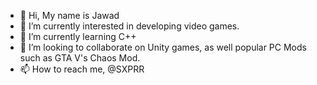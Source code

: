 - 👋 Hi, My name is Jawad
- 👀 I’m currently interested in developing video games.
- 🌱 I’m currently learning C++
- 💞️ I’m looking to collaborate on Unity games, as well popular PC Mods such as GTA V's Chaos Mod.
- 📫 How to reach me, @SXPRR

<!---
sxprr/sxprr is a ✨ special ✨ repository because its `README.md` (this file) appears on your GitHub profile.
You can click the Preview link to take a look at your changes.
--->
